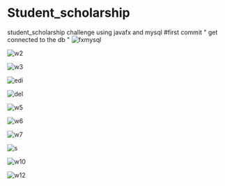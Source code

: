 # Student_scholarship
student_scholarship challenge using javafx and mysql 
#first commit " get connected to the db "
![fxmysql](https://user-images.githubusercontent.com/22420836/52169924-6062f900-2740-11e9-8ee3-a1070e7d0fc8.png)


![w2](https://user-images.githubusercontent.com/22420836/53630088-8ed4d680-3c0f-11e9-954a-75cc5db0122d.png)


![w3](https://user-images.githubusercontent.com/22420836/53630094-91373080-3c0f-11e9-9a88-523a1d7b8a29.png)


![edi](https://user-images.githubusercontent.com/22420836/53630868-6bab2680-3c11-11e9-8e9d-adac1a15eabc.png)


![del](https://user-images.githubusercontent.com/22420836/53630906-7f568d00-3c11-11e9-95da-ccf600a9de13.png)


![w5](https://user-images.githubusercontent.com/22420836/53630099-94cab780-3c0f-11e9-8313-7982b602387a.png)


![w6](https://user-images.githubusercontent.com/22420836/53630104-97c5a800-3c0f-11e9-8617-df8996be9c1d.png)


![w7](https://user-images.githubusercontent.com/22420836/53630109-9a280200-3c0f-11e9-96b9-c19448fe2658.png)


![s](https://user-images.githubusercontent.com/22420836/53630718-ff302780-3c10-11e9-8e21-c12cb45de9a4.png)


![w10](https://user-images.githubusercontent.com/22420836/53630117-9eecb600-3c0f-11e9-891e-effc980063b9.png)


![w12](https://user-images.githubusercontent.com/22420836/53630123-a318d380-3c0f-11e9-950d-ade900d98d9b.png)
